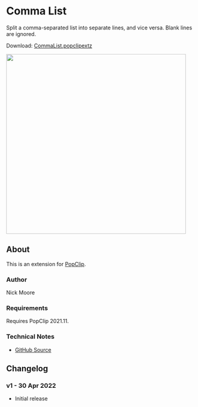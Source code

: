 # Comma List

Split a comma-separated list into separate lines, and vice versa. Blank lines are ignored.

Download: [CommaList.popclipextz](https://github.com/pilotmoon/PopClip-Extensions/raw/master/extensions/CommaList.popclipextz)

<img src="https://raw.githubusercontent.com/pilotmoon/PopClip-Extensions/master/source/CommaList/CommaList-demo.gif" width="480px">

## About

This is an extension for [PopClip](https://pilotmoon.com/popclip/).

### Author

Nick Moore

### Requirements

Requires PopClip 2021.11.

### Technical Notes

* [GitHub Source](https://github.com/pilotmoon/PopClip-Extensions/tree/master/source/CommaList)

## Changelog

### v1 - 30 Apr 2022

* Initial release
